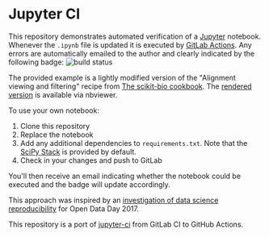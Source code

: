 # Jupyter CI

This repository demonstrates automated verification of a [Jupyter](http://jupyter.org/) notebook. Whenever the `.ipynb` file is updated it is executed by [GitLab Actions](https://github.com/features/actions). Any errors are automatically emailed to the author and clearly indicated by the following badge: ![build status](https://github.com/mwoodbri/jupyter-ci/workflows/Validation/badge.svg)

The provided example is a lightly modified version of the "Alignment viewing and filtering" recipe from [The scikit-bio cookbook](http://nbviewer.jupyter.org/github/biocore/scikit-bio-cookbook/blob/master/Index.ipynb). The [rendered version](http://nbviewer.jupyter.org/urls/gitlab.com/mwoodbri/jupyter-ci/raw/master/Alignment%20viewing%20and%20filtering.ipynb) is available via nbviewer.

To use your own notebook:

1. Clone this repository
2. Replace the notebook
3. Add any additional dependencies to `requirements.txt`. Note that the [SciPy Stack](https://www.scipy.org/stackspec.html#stackspec) is provided by default.
4. Check in your changes and push to GitLab

You'll then receive an email indicating whether the notebook could be executed and the badge will update accordingly.

This approach was inspired by an [investigation of data science reproducibility](https://markwoodbridge.com/2017/03/05/jupyter-reproducible-science.html) for Open Data Day 2017.

This repository is a port of [jupyter-ci](https://gitlab.com/mwoodbri/jupyter-ci/) from GitLab CI to GitHub Actions.
